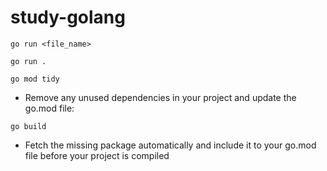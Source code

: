 # study-golang
```go run <file_name>```

```go run .```

```go mod tidy```
- Remove any unused dependencies in your project and update the go.mod file:

```go build```
- Fetch the missing package automatically and include it to your go.mod file before your project is compiled